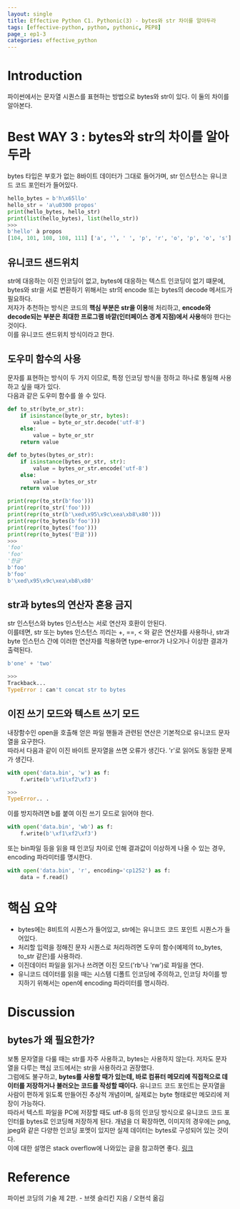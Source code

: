 ```yaml
---
layout: single
title: Effective Python C1. Pythonic(3) - bytes와 str 차이를 알아두라
tags: [effective-python, python, pythonic, PEP8]
page_: ep1-3
categories: effective_python
---
```

# Introduction
파이썬에서는 문자열 시퀀스를 표현하는 방법으로 bytes와 str이 있다. 이 둘의 차이를 알아본다.

# Best WAY 3 : bytes와 str의 차이를 알아두라
bytes 타입은 부호가 없는 8바이트 데이터가 그대로 들어가며, str 인스턴스는 유니코드 코드 포인터가 들어있다.
```python
hello_bytes = b'h\x65llo'
hello_str = 'a\u0300 propos'
print(hello_bytes, hello_str)
print(list(hello_bytes), list(hello_str))
>>>
b'hello' à propos
[104, 101, 108, 108, 111] ['a', '̀', ' ', 'p', 'r', 'o', 'p', 'o', 's']
```
## 유니코드 샌드위치
str에 대응하는 이진 인코딩이 없고, bytes에 대응하는 텍스트 인코딩이 없기 떄문에, bytes와 str을 서로 변환하기 위해서는
str의 encode 또는 bytes의 decode 메서드가 필요하다.   
저자가 추천하는 방식은 코드의 **핵심 부분은 str을 이용**해 처리하고, **encode와 decode되는 부분은 최대한 프로그램 바깥(인터페이스 경계 지점)에서 사용**해야 한다는 것이다.    
이를 유니코드 샌드위치 방식이라고 한다.

## 도우미 함수의 사용
문자를 표현하는 방식이 두 가지 이므로, 특정 인코딩 방식을 정하고 하나로 통일해 사용하고 싶을 때가 있다.    
다음과 같은 도우미 함수를 쓸 수 있다.
```python
def to_str(byte_or_str):
    if isinstance(byte_or_str, bytes):
        value = byte_or_str.decode('utf-8')
    else:
        value = byte_or_str
    return value

def to_bytes(bytes_or_str):
    if isinstance(bytes_or_str, str):
        value = bytes_or_str.encode('utf-8')
    else:
        value = bytes_or_str
    return value

print(repr(to_str(b'foo')))
print(repr(to_str('foo')))
print(repr(to_str(b'\xed\x95\x9c\xea\xb8\x80')))
print(repr(to_bytes(b'foo')))
print(repr(to_bytes('foo')))
print(repr(to_bytes('한글')))
>>>
'foo'
'foo'
'한글'
b'foo'
b'foo'
b'\xed\x95\x9c\xea\xb8\x80'
```
## str과 bytes의 연산자 혼용 금지
str 인스턴스와 bytes 인스턴스는 서로 연산자 호환이 안된다.   
이를테면, str 또는 bytes 인스턴스 끼리는 +, ==, < 와 같은 연산자를 사용하나, 
str과 byte 인스턴스 간에 이러한 연산자를 적용하면 type-error가 나오거나 이상한 결과가 출력된다.

````python
b'one' + 'two'

>>>
Trackback...
TypeError : can't concat str to bytes
````

## 이진 쓰기 모드와 텍스트 쓰기 모드
내장함수인 open을 호출해 얻은 파일 핸들과 관련된 연산은 기본적으로 유니코드 문자열을 요구한다.   
따라서 다음과 같이 이진 바이트 문자열을 쓰면 오류가 생긴다. 'r'로 읽어도 동일한 문제가 생긴다.
```python
with open('data.bin', 'w') as f:
    f.write(b'\xf1\xf2\xf3')

>>>
TypeError.. .
```
이를 방지하려면 b를 붙여 이진 쓰기 모드로 읽어야 한다.
```python
with open('data.bin', 'wb') as f:
    f.write(b'\xf1\xf2\xf3')
```

또는 bin파일 등을 읽을 때 인코딩 차이로 인해 결과값이 이상하게 나올 수 있는 경우,
encoding 파라미터를 명시한다.

```python
with open('data.bin', 'r', encoding='cp1252') as f:
    data = f.read()
```

# 핵심 요약
- bytes에는 8비트의 시퀀스가 들어있고, str에는 유니코드 코드 포인트 시퀀스가 들어있다.
- 처리할 입력을 정해진 문자 시퀀스로 처리하려면 도우미 함수(예제의 to_bytes, to_str 같은)를 사용하라.
- 이진데이터 파일을 읽거나 쓰려면 이진 모드('rb'나 'rw')로 파일을 연다.
- 유니코드 데이터를 읽을 때는 시스템 디폴트 인코딩에 주의하고, 인코딩 차이를 방지하기 위해서는 open에 encoding 파라미터를 명시하라.

# Discussion
## bytes가 왜 필요한가?
보통 문자열을 다룰 때는 str를 자주 사용하고, bytes는 사용하지 않는다. 저자도 문자열을 다루는 핵심 코드에서는 str을 사용하라고 권장했다.    
그럼에도 불구하고, **bytes를 사용할 때가 있는데, 바로 컴퓨터 메모리에 직접적으로 데이터를 저장하거나 불러오는 코드를 작성할 때이다.** 유니코드 코드 포인트는 문자열을 사람이 편하게 읽도록 만들어진 추상적 개념이며, 실제로는 byte 형태로만 메모리에 저장이 가능하다.      
따라서 텍스트 파일을 PC에 저장할 때도 utf-8 등의 인코딩 방식으로 유니코드 코드 포인터를 bytes로 인코딩해 저장하게 된다. 개념을 더 확장하면, 이미지의 경우에는 png, jpeg와 같은 다양한 인코딩 포멧이 있지만 실제 데이터는 bytes로 구성되어 있는 것이다.    
이에 대한 설명은 stack overflow에 나와있는 글을 참고하면 좋다.
[링크](https://stackoverflow.com/questions/58305216/what-is-pythons-bytes-type-actually-used-for)


# Reference 
파이썬 코딩의 기술 제 2판. -  브렛 슬리킨 지음 / 오현석 옮김   